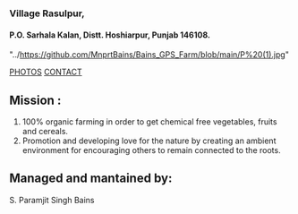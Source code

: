 
### Village Rasulpur, 
#### P.O. Sarhala Kalan, Distt. Hoshiarpur, Punjab 146108.

"../https://github.com/MnprtBains/Bains_GPS_Farm/blob/main/P%20(1).jpg"

[PHOTOS](https://github.com/MnprtBains/Bains_GPS_Farm/blob/main/PHOTOS/p.md)
[CONTACT](https://github.com/MnprtBains/Bains_GPS_Farm/blob/main/CONTACT/c.md)

## Mission :
1. 100% organic farming in order to get chemical free vegetables, fruits and cereals.
2. Promotion and developing love for the nature by creating an ambient environment for encouraging others to remain connected to the roots.

## Managed and mantained by:
S. Paramjit Singh Bains


